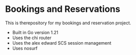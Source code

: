 # Bookings and Reservations

This is therepository for my bookings and reservation project.

- Built in Go version 1.21
- Uses the chi router
- Uses the alex edward SCS session management
- Uses nosurf 
